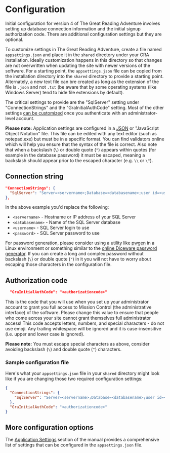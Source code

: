 # Configuration

Initial configuration for version 4 of The Great Reading Adventure involves setting up database connection information and the initial signup authorization code. There are additional configuration settings but they are optional.

To customize settings in The Great Reading Adventure, create a file named `appsettings.json` and place it in the `shared` directory under your GRA installation. Ideally customization happens in this directory so that changes are not overwritten when updating the site with newer versions of the software. For a starting point, the `appsettings.json` file can be copied from the installation directory into the `shared` directory to provide a starting point. Alternately, a new text file can bre created as long as the extension of the file is `.json` and not `.txt` (be aware that by some operating systems (like Windows Server) tend to hide file extensions by default).

The critical settings to provide are the "SqlServer" setting under "ConnectionStrings" and the "GraInitialAuthCode" setting. Most of the other settings [can be customized](../../setup/site-settings) once you authenticate with an administrator-level account.

**Please note:** Application settings are configured in a [JSON](https://json.org/example.html) or "JavaScript Object Notation" file. This file can be edited with any text editor (such as notepad.exe) but must be in a specific format. You can find validators online which will help you ensure that the syntax of the file is correct. Also note that when a backslash (`\`) or double quote (`"`) appears within quotes (for example in the database password) it must be escaped, meaning a backslash should appear prior to the escaped character (e.g. `\\` or `\"`).

## Connection string

```json
"ConnectionStrings": {
  "SqlServer": "Server=<servername>;Database=<databasename>;user id=<username>;password=<password>;MultipleActiveResultSets=true;Encrypt=false"
},
```

In the above example you'd replace the following:

- `<servername>` - Hostname or IP address of your SQL Server
- `<databasename>` - Name of the SQL Server database
- `<username>` - SQL Server login to use
- `<password>` - SQL Server password to use

For password generation, please consider using a utility like [pwgen](https://github.com/tytso/pwgen) in a Linux environment or something similar to the [online Diceware password generator](https://www.rempe.us/diceware/#eff). If you can create a long and complex password without backslash (`\`) or double quote (`"`) in it you will not have to worry about escaping those characters in the configuration file.

## Authorization code

```json
  "GraInitialAuthCode": "<authorizationcode>"
```

This is the code that you will use when you set up your administrator account to grant you full access to Mission Control (the administrative interface) of the software. Please change this value to ensure that people who come across your site cannot grant themselves full administrator access! This code accepts letters, numbers, and special characters - do not use emoji. Any trailing whitespace will be ignored and it is case-insensitive (i.e. upper and lower case is ignored).

**Please note:** You must escape special characters as above, consider avoiding backslash (`\`) and double quote (`"`) characters.

### Sample configuration file

Here's what your `appsettings.json` file in your `shared` directory might look like if you are changing those two required configuration settings:

```json
{
  "ConnectionStrings": {
    "SqlServer": "Server=<servername>;Database=<databasename>;user id=<username>;password=<password>;MultipleActiveResultSets=true;Encrypt=false"
  },
  "GraInitialAuthCode": "<authorizationcode>"
}
```

## More configuration options

The [Application Settings](../../technical/appsettings) section of the manual provides a comprehensive list of settings that can be configured in the `appsettings.json` file.

